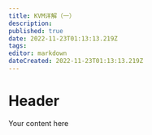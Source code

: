 ```yaml
---
title: KVM详解（一）
description: 
published: true
date: 2022-11-23T01:13:13.219Z
tags: 
editor: markdown
dateCreated: 2022-11-23T01:13:13.219Z
---
```


# Header
Your content here